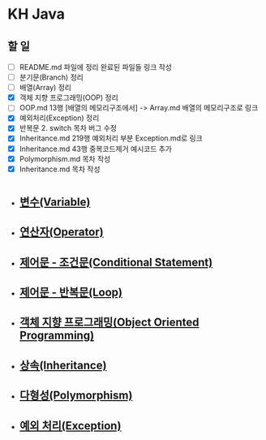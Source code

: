 # KH Java  
## 할 일
- [ ] README.md 파일에 정리 완료된 파일들 링크 작성
- [ ] 분기문(Branch) 정리
- [ ] 배열(Array) 정리
- [x] 객체 지향 프로그래밍(OOP) 정리
- [ ] OOP.md 13행 [배열의 메모리구조에서] -> Array.md 배열의 메모리구조로 링크
- [x] 예외처리(Exception) 정리
- [x] 반복문 2. switch 목차 버그 수정
- [x] Inheritance.md 219행 예외처리 부분 Exception.md로 링크
- [x] Inheritance.md 43행 중복코드제거 예시코드 추가
- [x] Polymorphism.md 목차 작성
- [x] Inheritance.md 목차 작성

#

- ## [변수(Variable)](/summary/Vraiable.md)
- ## [연산자(Operator)](/summary/Operator.md)
- ## [제어문 - 조건문(Conditional Statement)](/summary/Condition.md)
- ## [제어문 - 반복문(Loop)](/summary/Loop.md)
- ## [객체 지향 프로그래밍(Object Oriented Programming)](/summary/OOP.md)
- ## [상속(Inheritance)](/summary/inheritance.md)
- ## [다형성(Polymorphism)](/summary/Polymorphism.md)
- ## [예외 처리(Exception)](/summary/Exception.md)
